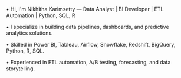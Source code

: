 •	 Hi, I'm Nikhitha Karimsetty — Data Analyst | BI Developer | ETL Automation | Python, SQL, R

•	 I specialize in building data pipelines, dashboards, and predictive analytics solutions.

•	 Skilled in Power BI, Tableau, Airflow, Snowflake, Redshift, BigQuery, Python, R, SQL.

•	 Experienced in ETL automation, A/B testing, forecasting, and data storytelling.
